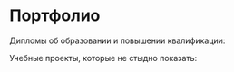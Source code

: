 # Портфолио
Дипломы об образовании и повышении квалификации:

Учебные проекты, которые не стыдно показать:

